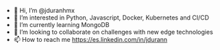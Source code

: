 - 👋 Hi, I’m @jduranhmx
- 👀 I’m interested in Python, Javascript, Docker, Kubernetes and CI/CD
- 🌱 I’m currently learning MongoDB
- 💞️ I’m looking to collaborate on challenges with new edge technologies
- 📫 How to reach me https://es.linkedin.com/in/jdurann

<!---
jduranhmx/jduranhmx is a ✨ special ✨ repository because its `README.md` (this file) appears on your GitHub profile.
You can click the Preview link to take a look at your changes.
--->
